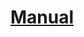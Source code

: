 # [Manual](https://github.com/CAU-CAPSTONE-2-Friendly-Keyboard/Assets/blob/main/FriendlyKeyboard%20%EB%A7%A4%EB%89%B4%EC%96%BC.pdf)
